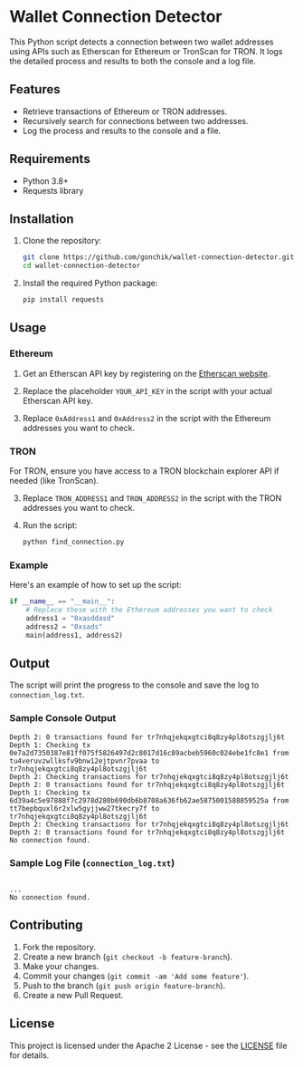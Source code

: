 # Wallet Connection Detector

This Python script detects a connection between two wallet addresses using APIs such as Etherscan for Ethereum or TronScan for TRON. It logs the detailed process and results to both the console and a log file.

## Features

- Retrieve transactions of Ethereum or TRON addresses.
- Recursively search for connections between two addresses.
- Log the process and results to the console and a file.

## Requirements

- Python 3.8+
- Requests library

## Installation

1. Clone the repository:

    ```sh
    git clone https://github.com/gonchik/wallet-connection-detector.git
    cd wallet-connection-detector
    ```

2. Install the required Python package:

    ```sh
    pip install requests
    ```

## Usage

### Ethereum

1. Get an Etherscan API key by registering on the [Etherscan website](https://etherscan.io/register).

2. Replace the placeholder `YOUR_API_KEY` in the script with your actual Etherscan API key.

3. Replace `0xAddress1` and `0xAddress2` in the script with the Ethereum addresses you want to check.

### TRON

For TRON, ensure you have access to a TRON blockchain explorer API if needed (like TronScan).

3. Replace `TRON_ADDRESS1` and `TRON_ADDRESS2` in the script with the TRON addresses you want to check.

4. Run the script:

    ```sh
    python find_connection.py
    ```

### Example

Here's an example of how to set up the script:

```python
if __name__ == "__main__":
    # Replace these with the Ethereum addresses you want to check
    address1 = "0xasddasd"
    address2 = "0xsads"
    main(address1, address2)
```

## Output

The script will print the progress to the console and save the log to `connection_log.txt`.

### Sample Console Output

```
Depth 2: 0 transactions found for tr7nhqjekqxgtci8q8zy4pl8otszgjlj6t
Depth 1: Checking tx 0e7a2d7350387e81ff075f5826497d2c8017d16c89acbeb5960c024ebe1fc8e1 from tu4veruvzwllksfv9bnw12ejtpvnr7pvaa to tr7nhqjekqxgtci8q8zy4pl8otszgjlj6t
Depth 2: Checking transactions for tr7nhqjekqxgtci8q8zy4pl8otszgjlj6t
Depth 2: 0 transactions found for tr7nhqjekqxgtci8q8zy4pl8otszgjlj6t
Depth 1: Checking tx 6d39a4c5e97888f7c2978d280b690db6b8708a636fb62ae5875001588859525a from tt7bepbquxl6r2xlw5gyjjww27tkecry7f to tr7nhqjekqxgtci8q8zy4pl8otszgjlj6t
Depth 2: Checking transactions for tr7nhqjekqxgtci8q8zy4pl8otszgjlj6t
Depth 2: 0 transactions found for tr7nhqjekqxgtci8q8zy4pl8otszgjlj6t
No connection found.
```

### Sample Log File (`connection_log.txt`)

```

...
No connection found.
```

## Contributing

1. Fork the repository.
2. Create a new branch (`git checkout -b feature-branch`).
3. Make your changes.
4. Commit your changes (`git commit -am 'Add some feature'`).
5. Push to the branch (`git push origin feature-branch`).
6. Create a new Pull Request.

## License

This project is licensed under the Apache 2 License - see the [LICENSE](LICENSE) file for details.
